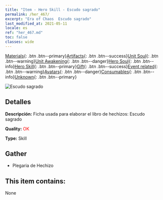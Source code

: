 ```yaml
---
title: "Item - Hero Skill - Escudo sagrado"
permalink: /her_467/
excerpt: "Era of Chaos  Escudo sagrado"
last_modified_at: 2021-05-11
locale: es
ref: "her_467.md"
toc: false
classes: wide
---
```

 [Materials](/ItemsES/){: .btn .btn--primary}[Artifacts](/ItemsES/Artifacts/){: .btn .btn--success}[Unit Soul](/ItemsES/UnitSoul/){: .btn .btn--warning}[Unit Awakening](/ItemsES/UnitAwakening/){: .btn .btn--danger}[Hero Soul](/ItemsES/HeroSoul/){: .btn .btn--info}[Hero Skill](/ItemsES/HeroSkill/){: .btn .btn--primary}[Gift](/ItemsES/Gift/){: .btn .btn--success}[Event related](/ItemsES/Events/){: .btn .btn--warning}[Avatars](/ItemsES/Avatars/){: .btn .btn--danger}[Consumables](/ItemsES/Consumables/){: .btn .btn--info}[Unknown](/ItemsES/Unknown/){: .btn .btn--primary}

 ![Escudo sagrado](/images/t/ps_shengdunshu.png)

## Detalles
 **Descripción:** Ficha usada para elaborar el libro de hechizos: Escudo sagrado

 **Quality:** <span style="color: #FF0000">OK</span>

 **Type:** Skill

## Gather

*    Plegaria de Hechizo 

## This item contains:

  None


